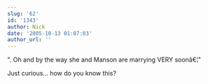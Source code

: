 ```yaml
---
slug: '62'
id: '1343'
author: Nick
date: '2005-10-13 01:07:03'
author_url: ''
---
```

". Oh and by the way she and Manson are marrying VERY soonâ€¦"

Just curious... how do you know this?
